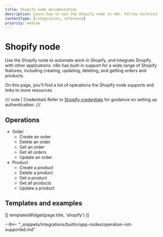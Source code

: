 ```yaml
---
title: Shopify node documentation
description: Learn how to use the Shopify node in n8n. Follow technical documentation to integrate Shopify node into your workflows.
contentType: [integration, reference]
priority: medium
---
```


# Shopify node

Use the Shopify node to automate work in Shopify, and integrate Shopify with other applications. n8n has built-in support for a wide range of Shopify features, including creating, updating, deleting, and getting orders and products. 

On this page, you'll find a list of operations the Shopify node supports and links to more resources.

/// note | Credentials
Refer to [Shopify credentials](/integrations/builtin/credentials/shopify.md) for guidance on setting up authentication. 
///

## Operations

* Order
    * Create an order
    * Delete an order
    * Get an order
    * Get all orders
    * Update an order
* Product
    * Create a product
    * Delete a product
    * Get a product
    * Get all products
    * Update a product

## Templates and examples

<!-- see https://www.notion.so/n8n/Pull-in-templates-for-the-integrations-pages-37c716837b804d30a33b47475f6e3780 -->
[[ templatesWidget(page.title, 'shopify') ]]

--8<-- "_snippets/integrations/builtin/app-nodes/operation-not-supported.md"
